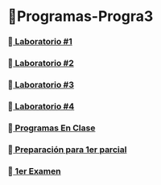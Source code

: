 # 🤖Programas-Progra3
### 📁<a href = "Tarea1"> Laboratorio #1 </a>
### 📁<a href = "Tarea2"> Laboratorio #2 </a>
### 📁<a href = "Tarea3"> Laboratorio #3 </a>
### 📁<a href = "Tarea4"> Laboratorio #4 </a>
### 📁<a href = "ProgramasEnClase"> Programas En Clase </a>
### 📁<a href = "Preparación para 1er parcial"> Preparación para 1er parcial </a>
### 📁<a href = "PartePracticaVaraianteA"> 1er Examen </a>